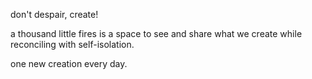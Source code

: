 don't despair, create!

a thousand little fires is a space to see and share what we create while reconciling with self-isolation.

one new creation every day.
